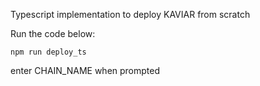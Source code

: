 Typescript implementation to deploy KAVIAR from scratch

Run the code below:

```
npm run deploy_ts
```

enter CHAIN_NAME when prompted
